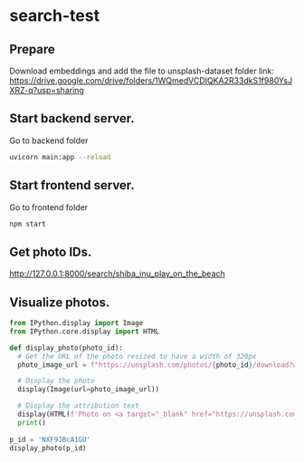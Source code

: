 # search-test

## Prepare
Download embeddings and add the file to unsplash-dataset folder
link: https://drive.google.com/drive/folders/1WQmedVCDIQKA2R33dkS1f980YsJXRZ-q?usp=sharing


## Start backend server.
Go to backend folder
```sh
uvicorn main:app --reload 
```
## Start frontend server.
Go to frontend folder
```sh
npm start 
```

## Get photo IDs. 
http://127.0.0.1:8000/search/shiba_inu_play_on_the_beach

## Visualize photos. 
```py
from IPython.display import Image
from IPython.core.display import HTML

def display_photo(photo_id):
  # Get the URL of the photo resized to have a width of 320px
  photo_image_url = f"https://unsplash.com/photos/{photo_id}/download?w=320"

  # Display the photo
  display(Image(url=photo_image_url))

  # Display the attribution text
  display(HTML(f'Photo on <a target="_blank" href="https://unsplash.com/photos/{photo_id}">Unsplash</a> '))
  print()
  
p_id = 'NXF9JBcA1GU'
display_photo(p_id)
```
